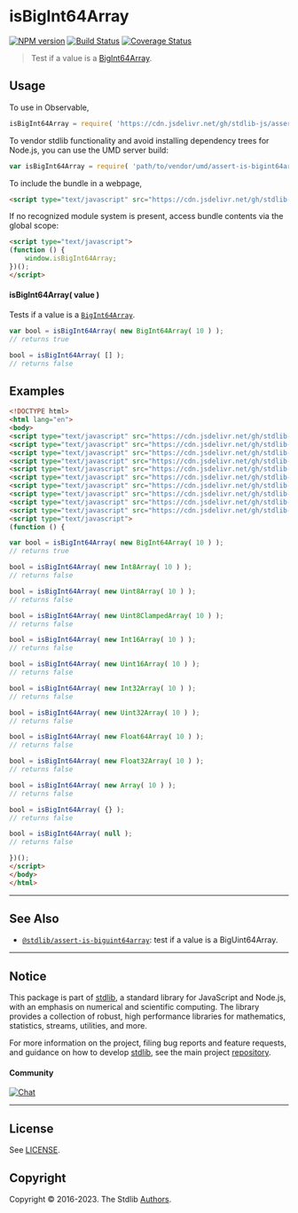 <!--

@license Apache-2.0

Copyright (c) 2021 The Stdlib Authors.

Licensed under the Apache License, Version 2.0 (the "License");
you may not use this file except in compliance with the License.
You may obtain a copy of the License at

   http://www.apache.org/licenses/LICENSE-2.0

Unless required by applicable law or agreed to in writing, software
distributed under the License is distributed on an "AS IS" BASIS,
WITHOUT WARRANTIES OR CONDITIONS OF ANY KIND, either express or implied.
See the License for the specific language governing permissions and
limitations under the License.

-->

# isBigInt64Array

[![NPM version][npm-image]][npm-url] [![Build Status][test-image]][test-url] [![Coverage Status][coverage-image]][coverage-url] <!-- [![dependencies][dependencies-image]][dependencies-url] -->

> Test if a value is a [BigInt64Array][mdn-bigint64array].



<section class="usage">

## Usage

To use in Observable,

```javascript
isBigInt64Array = require( 'https://cdn.jsdelivr.net/gh/stdlib-js/assert-is-bigint64array@v0.0.4-umd/browser.js' )
```

To vendor stdlib functionality and avoid installing dependency trees for Node.js, you can use the UMD server build:

```javascript
var isBigInt64Array = require( 'path/to/vendor/umd/assert-is-bigint64array/index.js' )
```

To include the bundle in a webpage,

```html
<script type="text/javascript" src="https://cdn.jsdelivr.net/gh/stdlib-js/assert-is-bigint64array@v0.0.4-umd/browser.js"></script>
```

If no recognized module system is present, access bundle contents via the global scope:

```html
<script type="text/javascript">
(function () {
    window.isBigInt64Array;
})();
</script>
```

#### isBigInt64Array( value )

Tests if a value is a [`BigInt64Array`][mdn-bigint64array].

<!-- eslint-disable stdlib/require-globals, no-undef -->

```javascript
var bool = isBigInt64Array( new BigInt64Array( 10 ) );
// returns true

bool = isBigInt64Array( [] );
// returns false
```

</section>

<!-- /.usage -->

<section class="examples">

## Examples

<!-- eslint no-undef: "error" -->

<!-- eslint-disable stdlib/require-globals, no-undef -->

```html
<!DOCTYPE html>
<html lang="en">
<body>
<script type="text/javascript" src="https://cdn.jsdelivr.net/gh/stdlib-js/array-int8@umd/browser.js"></script>
<script type="text/javascript" src="https://cdn.jsdelivr.net/gh/stdlib-js/array-uint8@umd/browser.js"></script>
<script type="text/javascript" src="https://cdn.jsdelivr.net/gh/stdlib-js/array-uint8c@umd/browser.js"></script>
<script type="text/javascript" src="https://cdn.jsdelivr.net/gh/stdlib-js/array-int16@umd/browser.js"></script>
<script type="text/javascript" src="https://cdn.jsdelivr.net/gh/stdlib-js/array-uint16@umd/browser.js"></script>
<script type="text/javascript" src="https://cdn.jsdelivr.net/gh/stdlib-js/array-int32@umd/browser.js"></script>
<script type="text/javascript" src="https://cdn.jsdelivr.net/gh/stdlib-js/array-uint32@umd/browser.js"></script>
<script type="text/javascript" src="https://cdn.jsdelivr.net/gh/stdlib-js/array-float32@umd/browser.js"></script>
<script type="text/javascript" src="https://cdn.jsdelivr.net/gh/stdlib-js/array-float64@umd/browser.js"></script>
<script type="text/javascript" src="https://cdn.jsdelivr.net/gh/stdlib-js/assert-is-bigint64array@v0.0.4-umd/browser.js"></script>
<script type="text/javascript">
(function () {

var bool = isBigInt64Array( new BigInt64Array( 10 ) );
// returns true

bool = isBigInt64Array( new Int8Array( 10 ) );
// returns false

bool = isBigInt64Array( new Uint8Array( 10 ) );
// returns false

bool = isBigInt64Array( new Uint8ClampedArray( 10 ) );
// returns false

bool = isBigInt64Array( new Int16Array( 10 ) );
// returns false

bool = isBigInt64Array( new Uint16Array( 10 ) );
// returns false

bool = isBigInt64Array( new Int32Array( 10 ) );
// returns false

bool = isBigInt64Array( new Uint32Array( 10 ) );
// returns false

bool = isBigInt64Array( new Float64Array( 10 ) );
// returns false

bool = isBigInt64Array( new Float32Array( 10 ) );
// returns false

bool = isBigInt64Array( new Array( 10 ) );
// returns false

bool = isBigInt64Array( {} );
// returns false

bool = isBigInt64Array( null );
// returns false

})();
</script>
</body>
</html>
```

</section>

<!-- /.examples -->

<!-- Section for related `stdlib` packages. Do not manually edit this section, as it is automatically populated. -->

<section class="related">

* * *

## See Also

-   <span class="package-name">[`@stdlib/assert-is-biguint64array`][@stdlib/assert/is-biguint64array]</span><span class="delimiter">: </span><span class="description">test if a value is a BigUint64Array.</span>

</section>

<!-- /.related -->

<!-- Section for all links. Make sure to keep an empty line after the `section` element and another before the `/section` close. -->


<section class="main-repo" >

* * *

## Notice

This package is part of [stdlib][stdlib], a standard library for JavaScript and Node.js, with an emphasis on numerical and scientific computing. The library provides a collection of robust, high performance libraries for mathematics, statistics, streams, utilities, and more.

For more information on the project, filing bug reports and feature requests, and guidance on how to develop [stdlib][stdlib], see the main project [repository][stdlib].

#### Community

[![Chat][chat-image]][chat-url]

---

## License

See [LICENSE][stdlib-license].


## Copyright

Copyright &copy; 2016-2023. The Stdlib [Authors][stdlib-authors].

</section>

<!-- /.stdlib -->

<!-- Section for all links. Make sure to keep an empty line after the `section` element and another before the `/section` close. -->

<section class="links">

[npm-image]: http://img.shields.io/npm/v/@stdlib/assert-is-bigint64array.svg
[npm-url]: https://npmjs.org/package/@stdlib/assert-is-bigint64array

[test-image]: https://github.com/stdlib-js/assert-is-bigint64array/actions/workflows/test.yml/badge.svg?branch=main
[test-url]: https://github.com/stdlib-js/assert-is-bigint64array/actions/workflows/test.yml?query=branch:main

[coverage-image]: https://img.shields.io/codecov/c/github/stdlib-js/assert-is-bigint64array/main.svg
[coverage-url]: https://codecov.io/github/stdlib-js/assert-is-bigint64array?branch=main

<!--

[dependencies-image]: https://img.shields.io/david/stdlib-js/assert-is-bigint64array.svg
[dependencies-url]: https://david-dm.org/stdlib-js/assert-is-bigint64array/main

-->

[chat-image]: https://img.shields.io/gitter/room/stdlib-js/stdlib.svg
[chat-url]: https://app.gitter.im/#/room/#stdlib-js_stdlib:gitter.im

[stdlib]: https://github.com/stdlib-js/stdlib

[stdlib-authors]: https://github.com/stdlib-js/stdlib/graphs/contributors

[umd]: https://github.com/umdjs/umd
[es-module]: https://developer.mozilla.org/en-US/docs/Web/JavaScript/Guide/Modules

[deno-url]: https://github.com/stdlib-js/assert-is-bigint64array/tree/deno
[umd-url]: https://github.com/stdlib-js/assert-is-bigint64array/tree/umd
[esm-url]: https://github.com/stdlib-js/assert-is-bigint64array/tree/esm
[branches-url]: https://github.com/stdlib-js/assert-is-bigint64array/blob/main/branches.md

[stdlib-license]: https://raw.githubusercontent.com/stdlib-js/assert-is-bigint64array/main/LICENSE

[mdn-bigint64array]: https://developer.mozilla.org/en-US/docs/Web/JavaScript/Reference/Global_Objects/BigInt64Array

<!-- <related-links> -->

[@stdlib/assert/is-biguint64array]: https://github.com/stdlib-js/assert-is-biguint64array/tree/umd

<!-- </related-links> -->

</section>

<!-- /.links -->
